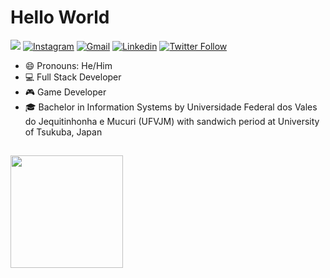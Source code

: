 # Hello World

<a href="http://www.sonerags.com/lucasizumi/" target="_blank"><img src="https://img.shields.io/badge/-Game%20Dev%20Portfolio-blue"></a> <a href="https://www.instagram.com/lucas_izumi" target="_blank"><img src="https://img.shields.io/badge/-Instagram-E4405F?style=flat&logo=instagram&logoColor=white" alt="Instagram" /></a> <a href="mailto: lucasizumi@gmail.com"><img src="https://img.shields.io/badge/Gmail-red?style=flat&logo=Gmail&logoColor=white" alt="Gmail" /></a> <a href="https://www.linkedin.com/in/lucas-izumi/" target="_blank"><img src="https://img.shields.io/badge/LinkedIn-blue?style=flat&logo=linkedin&labelColor=blue" alt="Linkedin" /></a> <a href="https://twitter.com/lucas_izumi" target="_blank"><img alt="Twitter Follow" src="https://img.shields.io/twitter/follow/lucas_izumi?style=social"></a>

- 😄 Pronouns: He/Him
- 💻 Full Stack Developer
- 🎮 Game Developer
- 🎓 Bachelor in Information Systems by Universidade Federal dos Vales do Jequitinhonha e Mucuri (UFVJM) with sandwich period at University of Tsukuba, Japan</li>
  
##

<div>
<!--   <img height="180em" src="https://github-readme-stats.vercel.app/api?username=randoman&show_icons=true&theme=radical&count_private=true"/> -->
  <img height="180em" src="https://github-readme-stats.vercel.app/api/top-langs/?username=randoman&layout=compact&langs_count=8&theme=radical"/>
</div>
